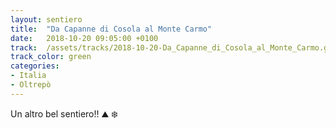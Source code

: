 ```yaml
---
layout: sentiero
title:  "Da Capanne di Cosola al Monte Carmo"
date:   2018-10-20 09:05:00 +0100
track:  /assets/tracks/2018-10-20-Da_Capanne_di_Cosola_al_Monte_Carmo.gpx
track_color: green
categories:
- Italia
- Oltrepò
---
```


Un altro bel sentiero!! :mountain: :snowflake: